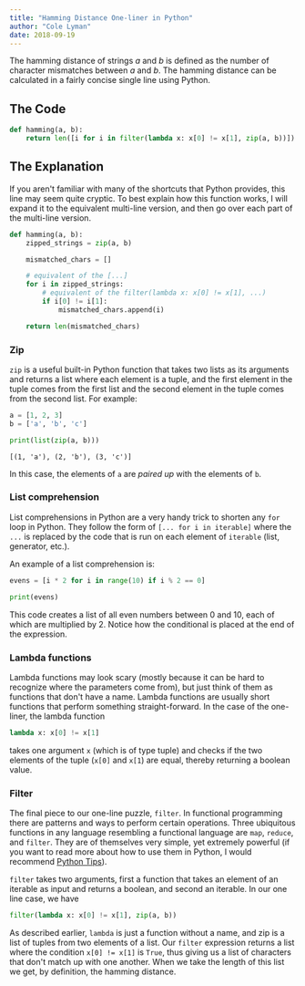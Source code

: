 ```yaml
---
title: "Hamming Distance One-liner in Python"
author: "Cole Lyman"
date: 2018-09-19
---
```


The hamming distance of strings $a$ and $b$ is defined as the number of
character mismatches between $a$ and $b$. The hamming distance can be calculated
in a fairly concise single line using Python.


## The Code

```python
def hamming(a, b):
    return len([i for i in filter(lambda x: x[0] != x[1], zip(a, b))])
```


## The Explanation

If you aren't familiar with many of the shortcuts that Python provides, this
line may seem quite cryptic. To best explain how this function works, I will
expand it to the equivalent multi-line version, and then go over each part of
the multi-line version.

```python
def hamming(a, b):
    zipped_strings = zip(a, b)

    mismatched_chars = []

    # equivalent of the [...]
    for i in zipped_strings:
        # equivalent of the filter(lambda x: x[0] != x[1], ...)
        if i[0] != i[1]:
            mismatched_chars.append(i)

    return len(mismatched_chars)
```


### Zip

`zip` is a useful built-in Python function that takes two lists as its arguments
and returns a list where each element is a tuple, and the first element in the
tuple comes from the first list and the second element in the tuple comes from
the second list. For example:

```python
a = [1, 2, 3]
b = ['a', 'b', 'c']

print(list(zip(a, b)))
```

```text
[(1, 'a'), (2, 'b'), (3, 'c')]
```

In this case, the elements of `a` are _paired up_ with the elements of `b`.


### List comprehension

List comprehensions in Python are a very handy trick to shorten any `for` loop
in Python. They follow the form of `[... for i in iterable]` where the `...` is
replaced by the code that is run on each element of `iterable` (list, generator,
etc.).

An example of a list comprehension is:

```python
evens = [i * 2 for i in range(10) if i % 2 == 0]

print(evens)
```

This code creates a list of all even numbers between 0 and 10, each of which are
multiplied by 2. Notice how the conditional is placed at the end of the expression.


### Lambda functions

Lambda functions may look scary (mostly because it can be hard to recognize
where the parameters come from), but just think of them as functions that don't
have a name. Lambda functions are usually short functions that
perform something straight-forward. In the case of the one-liner, the lambda
function

```python
lambda x: x[0] != x[1]
```

takes one argument `x` (which is of type tuple) and checks if the two elements
of the tuple (`x[0]` and `x[1`) are equal, thereby returning a boolean value.


### Filter

The final piece to our one-line puzzle, `filter`. In functional programming
there are patterns and ways to perform certain operations. Three ubiquitous
functions in any language resembling a functional language are `map`, `reduce`,
and `filter`. They are of themselves very simple, yet extremely powerful (if you
want to read more about how to use them in Python, I would recommend [Python
Tips](http://book.pythontips.com/en/latest/map%5Ffilter.html)).

`filter` takes two arguments, first a function that takes an element of an
iterable as input and returns a boolean, and second an iterable. In our one line
case, we have

```python
filter(lambda x: x[0] != x[1], zip(a, b))
```

As described earlier, `lambda` is just a function without a name, and zip is a
list of tuples from two elements of a list. Our `filter` expression returns a
list where the condition `x[0] != x[1]` is `True`, thus giving us a list of
characters that don't match up with one another. When we take the length of this
list we get, by definition, the hamming distance.
